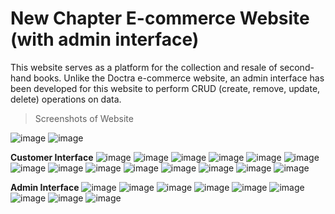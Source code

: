 # New Chapter E-commerce Website (with admin interface)

This website serves as a platform for the collection and resale of second-hand books. Unlike the Doctra e-commerce website, an admin interface has been developed for this website to perform CRUD (create, remove, update, delete) operations on data. 

> Screenshots of Website

![image](https://user-images.githubusercontent.com/106059007/210724827-62ea2297-52b3-48ca-8339-00e2c1b23ef9.png)
![image](https://user-images.githubusercontent.com/106059007/210724961-870b9ce5-af4a-4b38-8141-e76cd64d6903.png)

**Customer Interface**
![image](https://user-images.githubusercontent.com/106059007/210725152-43c81aee-b9aa-4881-82c0-cb4282c72496.png)
![image](https://user-images.githubusercontent.com/106059007/210725195-0aef1f7a-9712-456a-8e6a-9a1095b01894.png)
![image](https://user-images.githubusercontent.com/106059007/210725266-fba34c5c-89d3-4228-9102-a0d67e7ba114.png)
![image](https://user-images.githubusercontent.com/106059007/210725415-16f27b0b-ee61-4eb1-964b-4c00358b145f.png)
![image](https://user-images.githubusercontent.com/106059007/210725543-e0c5ba0b-dee5-45b9-8ff8-0db5382bc8ce.png)
![image](https://user-images.githubusercontent.com/106059007/210725628-8fe8b7d0-5b0a-4f29-be68-369577e29991.png)
![image](https://user-images.githubusercontent.com/106059007/210725677-bdebd094-45ee-4c91-a857-9c0ed72aa52c.png)
![image](https://user-images.githubusercontent.com/106059007/210725727-4a62fd65-74d6-4f14-96c1-df5de4ae97d7.png)
![image](https://user-images.githubusercontent.com/106059007/210725771-6558c605-a9d5-4a5a-9b3f-6d1f2e5838a7.png)
![image](https://user-images.githubusercontent.com/106059007/210725980-30d77985-1f45-47ac-acd4-4d28b53b2e4a.png)
![image](https://user-images.githubusercontent.com/106059007/210726061-edd827db-9519-4072-b700-700ef03acb42.png)
![image](https://user-images.githubusercontent.com/106059007/210726137-cd0319b5-6da2-4327-9723-0bdc5d266f83.png)
![image](https://user-images.githubusercontent.com/106059007/210726326-6b1d502c-30ea-4b62-84d5-b5ad585f8f37.png)
![image](https://user-images.githubusercontent.com/106059007/210726373-ccc44f8a-9ef8-401e-9c98-1f3a9aee09c7.png)

**Admin Interface**
![image](https://user-images.githubusercontent.com/106059007/210726765-2221c85c-dee7-4ae7-8144-f9c330d6a076.png)
![image](https://user-images.githubusercontent.com/106059007/210726965-0efe74bc-66cb-47d1-9172-6f2e7cf2ba0e.png)
![image](https://user-images.githubusercontent.com/106059007/210727082-4e955043-18c9-4821-88f3-908ee5a6774a.png)
![image](https://user-images.githubusercontent.com/106059007/210727192-235bdae7-e41e-4c85-bb80-a63ce143086b.png)
![image](https://user-images.githubusercontent.com/106059007/210727356-14ed7d6f-171e-4c6b-aa33-5aedda25a0c0.png)
![image](https://user-images.githubusercontent.com/106059007/210727441-4ef46fd5-6690-4fce-9e08-4b793650869f.png)
![image](https://user-images.githubusercontent.com/106059007/210727542-28617b78-11a0-4b48-b502-71e87dbeeb35.png)
![image](https://user-images.githubusercontent.com/106059007/210727616-4b03f5b1-5822-4332-8649-4214ec491f06.png)
![image](https://user-images.githubusercontent.com/106059007/210727709-5786c07a-ecf4-4499-bb58-491e42854ae5.png)
